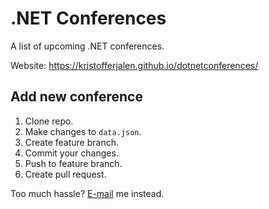 # .NET Conferences
A list of upcoming .NET conferences.

Website: https://kristofferjalen.github.io/dotnetconferences/

## Add new conference

1. Clone repo.
2. Make changes to `data.json`.
3. Create feature branch.
4. Commit your changes.
5. Push to feature branch.
6. Create pull request.

Too much hassle? [E-mail](mailto:kristoffer.jalen@gmail.com) me instead. 